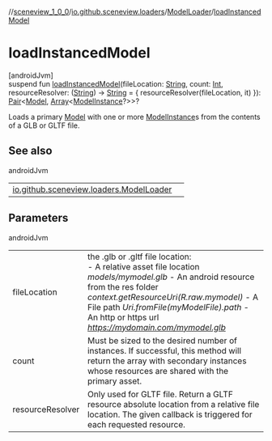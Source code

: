 //[sceneview_1_0_0](../../../index.md)/[io.github.sceneview.loaders](../index.md)/[ModelLoader](index.md)/[loadInstancedModel](load-instanced-model.md)

# loadInstancedModel

[androidJvm]\
suspend fun [loadInstancedModel](load-instanced-model.md)(fileLocation: [String](https://kotlinlang.org/api/latest/jvm/stdlib/kotlin/-string/index.html), count: [Int](https://kotlinlang.org/api/latest/jvm/stdlib/kotlin/-int/index.html), resourceResolver: ([String](https://kotlinlang.org/api/latest/jvm/stdlib/kotlin/-string/index.html)) -&gt; [String](https://kotlinlang.org/api/latest/jvm/stdlib/kotlin/-string/index.html) = { resourceResolver(fileLocation, it) }): [Pair](https://kotlinlang.org/api/latest/jvm/stdlib/kotlin/-pair/index.html)&lt;[Model](../../io.github.sceneview.model/index.md#1227607086%2FClasslikes%2F-602047187), [Array](https://kotlinlang.org/api/latest/jvm/stdlib/kotlin/-array/index.html)&lt;[ModelInstance](../../io.github.sceneview.model/index.md#1724271641%2FClasslikes%2F-602047187)?&gt;&gt;?

Loads a primary [Model](../../io.github.sceneview.model/index.md#1227607086%2FClasslikes%2F-602047187) with one or more [ModelInstance](../../io.github.sceneview.model/index.md#1724271641%2FClasslikes%2F-602047187)s from the contents of a GLB or GLTF file.

## See also

androidJvm

| | |
|---|---|
| [io.github.sceneview.loaders.ModelLoader](../../../../sceneview_1_0_0/io.github.sceneview.loaders/-model-loader/create-instanced-model.md) |  |

## Parameters

androidJvm

| | |
|---|---|
| fileLocation | the .glb or .gltf file location:<br>-     A relative asset file location *models/mymodel.glb* -     An android resource from the res folder *context.getResourceUri(R.raw.mymodel)* -     A File path *Uri.fromFile(myModelFile).path* -     An http or https url *https://mydomain.com/mymodel.glb* |
| count | Must be sized to the desired number of instances. If successful, this method will return the array with secondary instances whose resources are shared with the primary asset. |
| resourceResolver | Only used for GLTF file. Return a GLTF resource absolute location from a relative file location. The given callback is triggered for each requested resource. |
